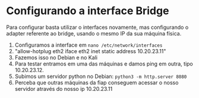 # Configurando a interface Bridge
Para configurar basta utilizar o interfaces novamente, mas configurando o adapter referente ao bridge, usando o mesmo IP da sua máquina física.
1. Configuramos a interface em `nano /etc/network/interfaces`
2. "allow-hotplug eth2 iface eth2 inet static address 10.20.23.11"
3. Fazemos isso no Debian e no Kali
4. Para testar entramos em uma das máquinas e damos ping em outra, tipo 10.20.23.12.
5. Subimos um servidor python no Debian: `python3 -m http.server 8080`
6. Perceba que outras máquinas da fiap conseguem acessar o nosso servidor através do nosso ip 10.20.23.11